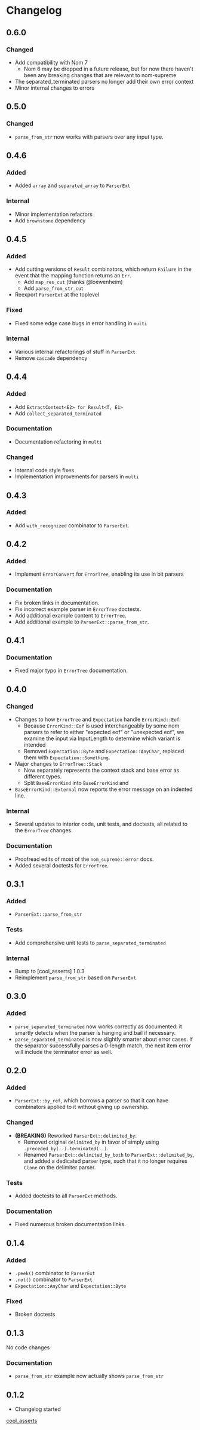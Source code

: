 # Changelog

## 0.6.0

### Changed

- Add compatibility with Nom 7
  - Nom 6 may be dropped in a future release, but for now there haven't been any breaking changes that are relevant to nom-supreme
- The separated_terminated parsers no longer add their own error context
- Minor internal changes to errors

## 0.5.0

### Changed

- `parse_from_str` now works with parsers over any input type.

## 0.4.6

### Added

- Added `array` and `separated_array` to `ParserExt`

### Internal

- Minor implementation refactors
- Add `brownstone` dependency

## 0.4.5

### Added

- Add cutting versions of `Result` combinators, which return `Failure` in the event that the mapping function returns an `Err`.
  - Add `map_res_cut` (thanks @loewenheim)
  - Add `parse_from_str_cut`
- Reexport `ParserExt` at the toplevel

### Fixed

- Fixed some edge case bugs in error handling in `multi`

### Internal

- Various internal refactorings of stuff in `ParserExt`
- Remove `cascade` dependency

## 0.4.4

### Added

- Add `ExtractContext<E2> for Result<T, E1>`
- Add `collect_separated_terminated`

### Documentation

- Documentation refactoring in `multi`

### Changed

- Internal code style fixes
- Implementation improvements for parsers in `multi`

## 0.4.3

### Added

- Add `with_recognized` combinator to `ParserExt`.

## 0.4.2

### Added

- Implement `ErrorConvert` for `ErrorTree`, enabling its use in bit parsers

### Documentation

- Fix broken links in documentation.
- Fix incorrect example parser in `ErrorTree` doctests.
- Add additional example content to `ErrorTree`.
- Add additional example to `ParserExt::parse_from_str`.

## 0.4.1

### Documentation

- Fixed major typo in `ErrorTree` documentation.

## 0.4.0

### Changed

- Changes to how `ErrorTree` and `Expectation` handle `ErrorKind::Eof`:
  - Because `ErrorKind::Eof` is used interchangeably by some nom parsers to refer to either "expected eof" or "*un*expected eof", we examine the input via InputLength to determine which variant is intended
  - Removed `Expectation::Byte` and `Expectation::AnyChar`, replaced them with `Expectation::Something`.
- Major changes to `ErrorTree::Stack`
  - Now separately represents the context stack and base error as different types.
  - Split `BaseErrorKind` into `BaseErrorKind` and
- `BaseErrorKind::External` now reports the error message on an indented line.

### Internal

- Several updates to interior code, unit tests, and doctests, all related to the `ErrorTree` changes.

### Documentation

- Proofread edits of most of the `nom_supreme::error` docs.
- Added several doctests for `ErrorTree`.

## 0.3.1

### Added

- `ParserExt::parse_from_str`

### Tests

- Add comprehensive unit tests to `parse_separated_terminated`

### Internal

- Bump to [cool_asserts] 1.0.3
- Reimplement `parse_from_str` based on `ParserExt`

## 0.3.0

### Added

- `parse_separated_terminated` now works correctly as documented: it smartly detects when the parser is hanging and bail if necessary.
- `parse_separated_terminated` is now slightly smarter about error cases. If the separator successfully parses a 0-length match, the next item error will include the terminator error as well.

## 0.2.0

### Added

- `ParserExt::by_ref`, which borrows a parser so that it can have combinators applied to it without giving up ownership.

### Changed

- **(BREAKING)** Reworked `ParserExt::delimited_by`:
  - Removed original `delimited_by` in favor of simply using `.preceded_by(..).terminated(..)`.
  - Renamed `ParserExt::delimited_by_both` to `ParserExt::delimited_by`, and added a dedicated parser type, such that it no longer requires `Clone` on the delimiter parser.

### Tests

- Added doctests to all `ParserExt` methods.

### Documentation

- Fixed numerous broken documentation links.

## 0.1.4

### Added

- `.peek()` combinator to `ParserExt`
- `.not()` combinator to `ParserExt`
- `Expectation::AnyChar` and `Expectation::Byte`

### Fixed

- Broken doctests

## 0.1.3

No code changes

### Documentation

- `parse_from_str` example now actually shows `parse_from_str`

## 0.1.2

- Changelog started

[cool_asserts](https://docs.rs/cool_asserts/)
